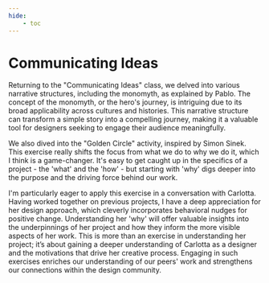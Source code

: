 ```yaml
---
hide:
    - toc
---
```


# Communicating Ideas


Returning to the "Communicating Ideas" class, we delved into various narrative structures, including the monomyth, as explained by Pablo. The concept of the monomyth, or the hero's journey, is intriguing due to its broad applicability across cultures and histories. This narrative structure can transform a simple story into a compelling journey, making it a valuable tool for designers seeking to engage their audience meaningfully.

We also dived into the "Golden Circle" activity, inspired by Simon Sinek. This exercise really shifts the focus from what we do to why we do it, which I think is a game-changer. It's easy to get caught up in the specifics of a project - the 'what' and the 'how' - but starting with 'why' digs deeper into the purpose and the driving force behind our work.

I'm particularly eager to apply this exercise in a conversation with Carlotta. Having worked together on previous projects, I have a deep appreciation for her design approach, which cleverly incorporates behavioral nudges for positive change. Understanding her 'why' will offer valuable insights into the underpinnings of her project and how they inform the more visible aspects of her work. This is more than an exercise in understanding her project; it’s about gaining a deeper understanding of Carlotta as a designer and the motivations that drive her creative process. Engaging in such exercises enriches our understanding of our peers' work and strengthens our connections within the design community.